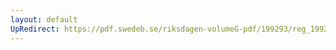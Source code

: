 ```yaml
---
layout: default
UpRedirect: https://pdf.swedeb.se/riksdagen-volumeG-pdf/199293/reg_199293/reg_199293_0424.pdf
---
```

